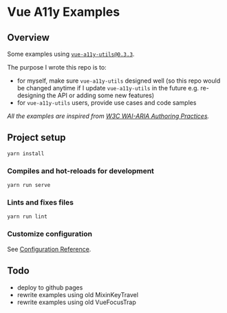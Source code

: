 # Vue A11y Examples

## Overview

Some examples using [`vue-a11y-utils@0.3.3`](https://jinjiang.github.io/vue-a11y-utils/).

The purpose I wrote this repo is to:

* for myself, make sure `vue-a11y-utils` designed well (so this repo would be changed anytime if I update `vue-a11y-utils` in the future e.g. re-designing the API or adding some new features)
* for `vue-a11y-utils` users, provide use cases and code samples

_All the examples are inspired from [W3C WAI-ARIA Authoring Practices](https://w3c.github.io/aria-practices/)._

## Project setup

```
yarn install
```

### Compiles and hot-reloads for development

```
yarn run serve
```

### Lints and fixes files

```
yarn run lint
```

### Customize configuration

See [Configuration Reference](https://cli.vuejs.org/config/).

## Todo

* deploy to github pages
* rewrite examples using old MixinKeyTravel
* rewrite examples using old VueFocusTrap
